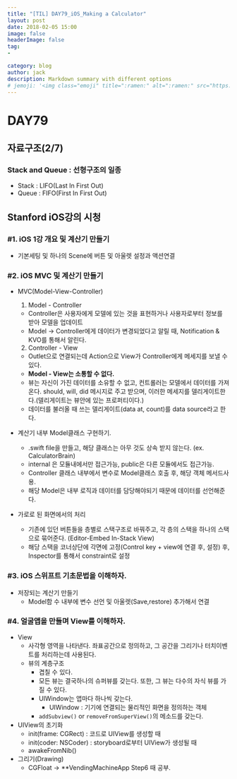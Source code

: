 ```yaml
---
title: "[TIL] DAY79_iOS_Making a Calculator"
layout: post
date: 2018-02-05 15:00
image: false
headerImage: false
tag:
-

category: blog
author: jack
description: Markdown summary with different options
# jemoji: '<img class="emoji" title=":ramen:" alt=":ramen:" src="https://assets.github.com/images/icons/emoji/unicode/1f35c.png" height="20" width="20" align="absmiddle">'
---
```


# DAY79

## 자료구조(2/7)
### Stack and Queue : 선형구조의 일종
  - Stack : LIFO(Last In First Out)
  - Queue : FIFO(First In First Out)

## Stanford iOS강의 시청
### #1. iOS 1강 개요 및 계산기 만들기
  - 기본세팅 및 하나의 Scene에 버튼 및 아울렛 설정과 액션연결
  
### #2. iOS MVC 및 계산기 만들기
  - MVC(Model-View-Controller)
    1. Model - Controller
      - Controller은 사용자에게 모델에 있는 것을 표현하거나 사용자로부터 정보를 받아 모델을 업데이트
      - Model -> Controller에게 데이터가 변경되었다고 알릴 때, Notification & KVO를 통해서 알린다.
    2. Controller - View
      - Outlet으로 연결되는데 Action으로 View가 Controller에게 메세지를 보낼 수 있다.
      - **Model - View는 소통할 수 없다.**
      - 뷰는 자신이 가진 데이터를 소유할 수 없고, 컨트롤러는 모델에서 데이터를 가져온다. should, will, did 메시지로 주고 받으며, 이러한 메세지를 델리게이트한다.(델리게이트는 뷰안에 있는 프로퍼티이다.)
      - 데이터를 불러올 때 쓰는 델리게이트(data at, count)를 data source라고 한다.

  - 계산기 내부 Model클래스 구현하기.
    - .swift file을 만들고, 해당 클래스는 아무 것도 상속 받지 않는다. (ex. CalculatorBrain)
    - internal 은 모듈내에서만 접근가능, public은 다른 모듈에서도 접근가능.
    - Controller 클래스 내부에서 변수로 Model클래스 호출 후, 해당 객체 메서드사용.
    - 해당 Model은 내부 로직과 데이터를 담당해야되기 때문에 데이터를 선언해준다.

  - 가로로 된 화면에서의 처리
    - 기존에 있던 버튼들을 층별로 스택구조로 바꿔주고, 각 층의 스택을 하나의 스택으로 묶어준다. (Editor-Embed In-Stack View)
    - 해당 스택을 코너상단에 각면에 고정(Control key + view에 연결 후, 설정) 후, Inspector를 통해서 constraint로 설정

### #3. iOS 스위프트 기초문법을 이해하자.
  - 저장되는 계산기 만들기
    - Model함 수 내부에 변수 선언 및 아울렛(Save,restore) 추가해서 연결

### #4. 얼굴앱을 만들며 View를 이해하자.
  - View
    - 사각형 영역을 나타낸다. 좌표공간으로 정의하고, 그 공간을 그리기나 터치이벤트를 처리하는데 사용된다.
    - 뷰의 계층구조
      - 겹칠 수 있다.
      - 모든 뷰는 결국하나의 슈퍼뷰를 갖는다. 또한, 그 뷰는 다수의 자식 뷰를 가질 수 있다.
      - UIWindow는 앱마다 하나씩 갖는다.
        - UIWindow : 기기에 연결되는 물리적인 화면을 정의하는 객체
      - ``addSubview()`` or ``removeFromSuperView()``의 메소드를 갖는다.
  - UIView의 초기화
    - init(frame: CGRect) : 코드로 UIView를 생성할 때
    - init(coder: NSCoder) : storyboard로부터 UIView가 생성될 때
    - awakeFromNib()
  - 그리기(Drawing)
    - CGFloat -> **VendingMachineApp Step6 때 공부.
